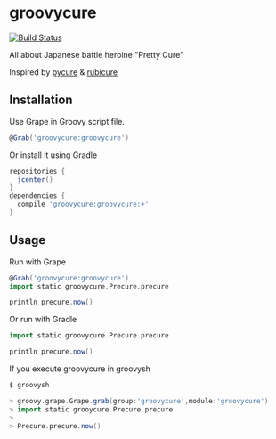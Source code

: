 # groovycure
[![Build Status](https://travis-ci.org/ligun/groovycure.svg?branch=master)](https://travis-ci.org/ligun/groovycure)

All about Japanese battle heroine "Pretty Cure"

Inspired by [pycure](https://github.com/drillbits/pycure) & [rubicure](https://github.com/sue445/rubicure)

## Installation
Use Grape in Groovy script file.
```groovy
@Grab('groovycure:groovycure')
```

Or install it using Gradle
```groovy
repositories {
  jcenter()
}
dependencies {
  compile 'groovycure:groovycure:+'
}
```

## Usage
Run with Grape
```groovy
@Grab('groovycure:groovycure')
import static groovycure.Precure.precure

println precure.now()
```

Or run with Gradle
```groovy
import static groovycure.Precure.precure

println precure.now()
```
If you execute groovycure in groovysh
```groovy
$ groovysh

> groovy.grape.Grape.grab(group:'groovycure',module:'groovycure')
> import static grooycure.Precure.precure
>
> Precure.precure.now()
```